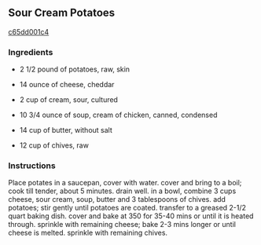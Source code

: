 ## Sour Cream Potatoes

[c65dd001c4](http://www.food.com/recipe/sour-cream-potatoes-324993)

### Ingredients

 - 2 1/2 pound of potatoes, raw, skin

 - 14 ounce of cheese, cheddar

 - 2 cup of cream, sour, cultured

 - 10 3/4 ounce of soup, cream of chicken, canned, condensed

 - 14 cup of butter, without salt

 - 12 cup of chives, raw

### Instructions

Place potates in a saucepan, cover with water. cover and bring to a boil; cook till tender, about 5 minutes. drain well. in a bowl, combine 3 cups cheese, sour cream, soup, butter and 3 tablespoons of chives. add potatoes; stir gently until potatoes are coated. transfer to a greased 2-1/2 quart baking dish. cover and bake at 350 for 35-40 mins or until it is heated through. sprinkle with remaining cheese; bake 2-3 mins longer or until cheese is melted. sprinkle with remaining chives.